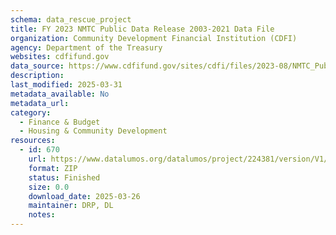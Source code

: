 ```yaml
---
schema: data_rescue_project 
title: FY 2023 NMTC Public Data Release 2003-2021 Data File
organization: Community Development Financial Institution (CDFI)
agency: Department of the Treasury
websites: cdfifund.gov
data_source: https://www.cdfifund.gov/sites/cdfi/files/2023-08/NMTC_Public_Data_Release_includes_FY_2021_Data_final.xlsx
description: 
last_modified: 2025-03-31
metadata_available: No
metadata_url: 
category:
  - Finance & Budget 
  - Housing & Community Development 
resources:
  - id: 670
    url: https://www.datalumos.org/datalumos/project/224381/version/V1/view
    format: ZIP
    status: Finished
    size: 0.0
    download_date: 2025-03-26
    maintainer: DRP, DL
    notes: 
---
```

